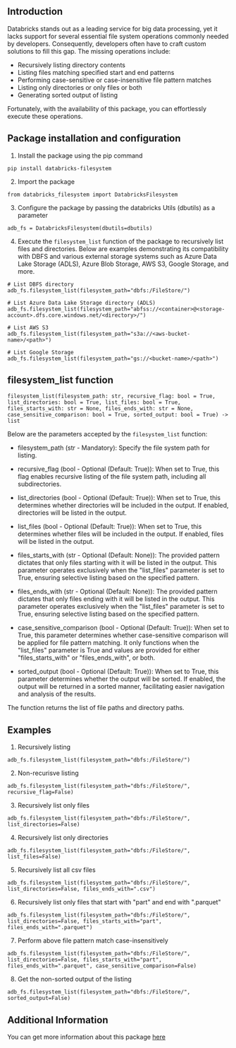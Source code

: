 Introduction
---
Databricks stands out as a leading service for big data processing, yet it lacks support for several essential file system operations commonly needed by developers. Consequently, developers often have to craft custom solutions to fill this gap. The missing operations include:

- Recursively listing directory contents
- Listing files matching specified start and end patterns
- Performing case-sensitive or case-insensitive file pattern matches
- Listing only directories or only files or both
- Generating sorted output of listing

Fortunately, with the availability of this package, you can effortlessly execute these operations.

Package installation and configuration
---
1. Install the package using the pip command
```
pip install databricks-filesystem
```
2. Import the package
```
from databricks_filesystem import DatabricksFilesystem
```
3. Configure the package by passing the databricks Utils (dbutils) as a parameter
```
adb_fs = DatabricksFilesystem(dbutils=dbutils)
```
4. Execute the `filesystem_list` function of the package to recursively list files and directories. Below are examples demonstrating its compatibility with DBFS and various external storage systems such as Azure Data Lake Storage (ADLS), Azure Blob Storage, AWS S3, Google Storage, and more.
```
# List DBFS directory
adb_fs.filesystem_list(filesystem_path="dbfs:/FileStore/")

# List Azure Data Lake Storage directory (ADLS)
adb_fs.filesystem_list(filesystem_path="abfss://<container>@<storage-account>.dfs.core.windows.net/<directory>/")

# List AWS S3
adb_fs.filesystem_list(filesystem_path="s3a://<aws-bucket-name>/<path>")

# List Google Storage
adb_fs.filesystem_list(filesystem_path="gs://<bucket-name>/<path>")
```
filesystem_list function
---
```
filesystem_list(filesystem_path: str, recursive_flag: bool = True, list_directories: bool = True, list_files: bool = True, files_starts_with: str = None, files_ends_with: str = None, case_sensitive_comparison: bool = True, sorted_output: bool = True) -> list
```

Below are the parameters accepted by the `filesystem_list` function:
-  filesystem_path (str - Mandatory): Specify the file system path for listing.

- recursive_flag (bool - Optional (Default: True)): When set to True, this flag enables recursive listing of the file system path, including all subdirectories.

- list_directories (bool - Optional (Default: True)): When set to True, this determines whether directories will be included in the output. If enabled, directories will be listed in the output.

- list_files (bool - Optional (Default: True)): When set to True, this determines whether files will be included in the output. If enabled, files will be listed in the output.

- files_starts_with (str - Optional (Default: None)): The provided pattern dictates that only files starting with it will be listed in the output. This parameter operates exclusively when the "list_files" parameter is set to True, ensuring selective listing based on the specified pattern.

- files_ends_with (str - Optional (Default: None)): The provided pattern dictates that only files ending with it will be listed in the output. This parameter operates exclusively when the "list_files" parameter is set to True, ensuring selective listing based on the specified pattern.

- case_sensitive_comparison (bool - Optional (Default: True)): When set to True, this parameter determines whether case-sensitive comparison will be applied for file pattern matching. It only functions when the "list_files" parameter is True and values are provided for either "files_starts_with" or "files_ends_with", or both.

- sorted_output (bool - Optional (Default: True)): When set to True, this parameter determines whether the output will be sorted. If enabled, the output will be returned in a sorted manner, facilitating easier navigation and analysis of the results.

The function returns the list of file paths and directory paths.

Examples
---
1. Recursively listing
```
adb_fs.filesystem_list(filesystem_path="dbfs:/FileStore/")
```

2. Non-recurisve listing
```
adb_fs.filesystem_list(filesystem_path="dbfs:/FileStore/", recursive_flag=False)
```

3. Recursively list only files
```
adb_fs.filesystem_list(filesystem_path="dbfs:/FileStore/", list_directories=False)
```

4. Recursively list only directories
```
adb_fs.filesystem_list(filesystem_path="dbfs:/FileStore/", list_files=False)
```

5. Recursively list all csv files
```
adb_fs.filesystem_list(filesystem_path="dbfs:/FileStore/", list_directories=False, files_ends_with=".csv")
```

6. Recursively list only files that start with "part" and end with ".parquet"
```
adb_fs.filesystem_list(filesystem_path="dbfs:/FileStore/", list_directories=False, files_starts_with="part", files_ends_with=".parquet")
```

7. Perform above file pattern match case-insensitively
```
adb_fs.filesystem_list(filesystem_path="dbfs:/FileStore/", list_directories=False, files_starts_with="part", files_ends_with=".parquet", case_sensitive_comparison=False)
```

8. Get the non-sorted output of the listing
```
adb_fs.filesystem_list(filesystem_path="dbfs:/FileStore/", sorted_output=False)
```

Additional Information
---
You can get more information about this package [here](https://medium.com/@rahul.madhani)